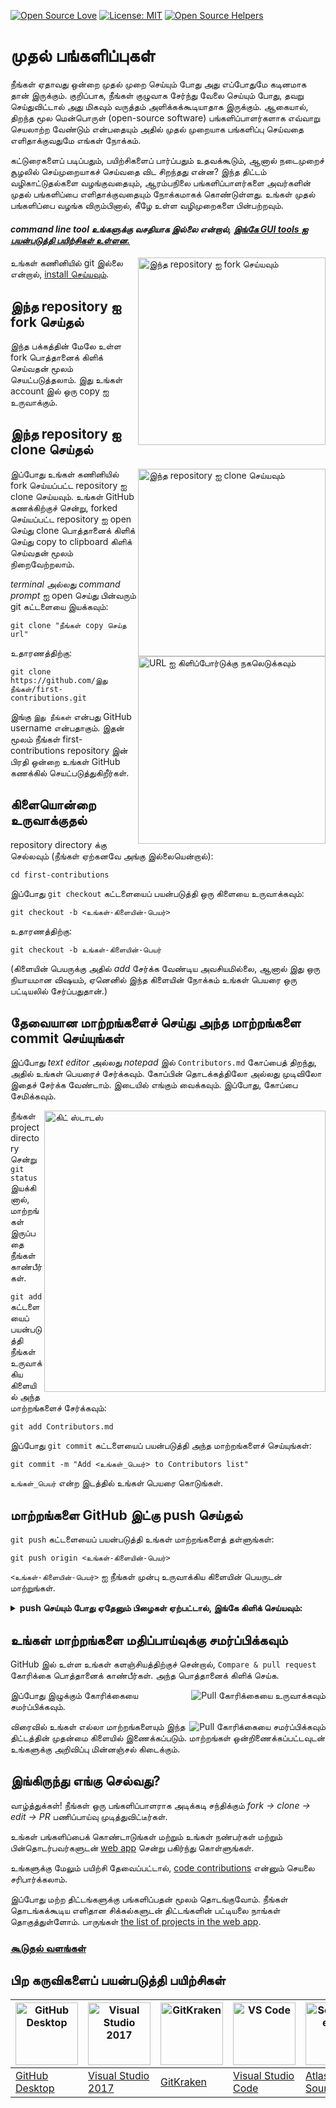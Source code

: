 [![Open Source Love](https://firstcontributions.github.io/open-source-badges/badges/open-source-v1/open-source.svg)](https://github.com/firstcontributions/open-source-badges)
[![License: MIT](https://img.shields.io/badge/License-MIT-green.svg)](https://opensource.org/licenses/MIT)
[![Open Source Helpers](https://www.codetriage.com/roshanjossey/first-contributions/badges/users.svg)](https://www.codetriage.com/roshanjossey/first-contributions)


# முதல் பங்களிப்புகள்

நீங்கள் ஏதாவது ஒன்றை முதல் முறை செய்யும் போது அது எப்போதுமே கடினமாக தான் இருக்கும்.
குறிப்பாக, நீங்கள் குழுவாக சேர்ந்து வேலை செய்யும் போது, தவறு செய்துவிட்டால் அது மிகவும்
வருத்தம் அளிக்கக்கூடியாதாக இருக்கும். ஆகையால், திறந்த மூல மென்பொருள்
(open-source software) பங்களிப்பாளர்களாக எவ்வாறு செயலாற்ற வேண்டும் என்பதையும்
அதில் முதல் முறையாக பங்களிப்பு செய்வதை எளிதாக்குவதுமே எங்கள் நோக்கம்.

கட்டுரைகளைப் படிப்பதும், பயிற்சிகளைப் பார்ப்பதும் உதவக்கூடும், ஆனால் நடைமுறைச் சூழலில்
செய்முறையாகச் செய்வதை விட சிறந்தது என்ன? இந்த திட்டம் வழிகாட்டுதல்களை வழங்குவதையும்,
ஆரம்பநிலை பங்களிப்பாளர்களை அவர்களின் முதல் பங்களிப்பை எளிதாக்குவதையும் நோக்கமாகக்
கொண்டுள்ளது. உங்கள் முதல் பங்களிப்பை வழங்க விரும்பினால், கீழே உள்ள வழிமுறைகளை
பின்பற்றவும்.

#### *command line tool உங்களுக்கு வசதியாக இல்லை என்றால், [இங்கே GUI tools ஐ பயன்படுத்தி பயிற்சிகள் உள்ளன.](#பிற-கருவிகளைப்-பயன்படுத்தி-பயிற்சிகள்)*

<img align="right" width="300" src="https://firstcontributions.github.io/assets/Readme/fork.png" alt="இந்த repository ஐ fork செய்யவும்" />

உங்கள் கணினியில் git இல்லை என்றால், [install செய்யவும்](https://help.github.com/articles/set-up-git/).

## இந்த repository ஐ fork செய்தல்


இந்த பக்கத்தின் மேலே உள்ள fork பொத்தானைக் கிளிக் செய்வதன் மூலம் செயட்படுத்தலாம்.
இது உங்கள் account இல் ஒரு copy ஐ உருவாக்கும்.

## இந்த repository ஐ clone செய்தல்

<img align="right" width="300" src="https://firstcontributions.github.io/assets/Readme/clone.png" alt="இந்த repository ஐ clone செய்யவும்" />

இப்போது உங்கள் கணினியில் fork செய்யப்பட்ட repository ஐ clone செய்யவும். உங்கள் GitHub கணக்கிற்குச் சென்று, forked செய்யப்பட்ட repository ஐ open செய்து clone பொத்தானைக் கிளிக் செய்து copy to clipboard கிளிக் செய்வதன் மூலம் நிறைவேற்றலாம்.

*terminal* அல்லது *command prompt* ஐ open செய்து  பின்வரும் git கட்டளையை இயக்கவும்:

```
git clone "நீங்கள் copy செய்த url"
```

<img align="right" width="300" src="https://firstcontributions.github.io/assets/Readme/copy-to-clipboard.png" alt="URL ஐ கிளிப்போர்டுக்கு நகலெடுக்கவும்" />


உதாரணத்திற்கு:

```
git clone https://github.com/இது நீங்கள்/first-contributions.git
```

இங்கு `இது நீங்கள்` என்பது GitHub username என்பதாகும். இதன் மூலம் நீங்கள் first-contributions repository இன் பிரதி ஒன்றை உங்கள் GitHub கணக்கில் செயட்படுத்துகிறீர்கள்.

## கிளையொன்றை  உருவாக்குதல்

repository directory க்கு செல்லவும் (நீங்கள் ஏற்கனவே அங்கு இல்லையென்றால்):

```
cd first-contributions
```


இப்போது `git checkout` கட்டளையைப் பயன்படுத்தி ஒரு கிளையை உருவாக்கவும்:

```
git checkout -b <உங்கள்-கிளையின்-பெயர்>
```

உதாரணத்திற்கு:

```
git checkout -b உங்கள்-கிளையின்-பெயர்
```

(கிளையின் பெயருக்கு அதில் *add* சேர்க்க வேண்டிய அவசியமில்லை, ஆனால் இது ஒரு நியாயமான விஷயம், ஏனெனில் இந்த கிளையின் நோக்கம் உங்கள் பெயரை ஒரு பட்டியலில் சேர்ப்பதுதான்.)

## தேவையான மாற்றங்களைச் செய்து அந்த மாற்றங்களை commit செய்யுங்கள்

இப்போது *text editor* அல்லது *notepad* இல் `Contributors.md` கோப்பைத் திறந்து, அதில் உங்கள் பெயரைச் சேர்க்கவும். கோப்பின் தொடக்கத்திலோ அல்லது முடிவிலோ இதைச் சேர்க்க வேண்டாம். இடையில் எங்கும் வைக்கவும். இப்போது, ​​கோப்பை சேமிக்கவும்.

<img align="right" width="450" src="https://firstcontributions.github.io/assets/Readme/git-status.png" alt="கிட் ஸ்டாடஸ்" />

நீங்கள் project directory சென்று `git status` இயக்கினால், மாற்றங்கள் இருப்பதை நீங்கள் காண்பீர்கள்.


`git add` கட்டளையைப் பயன்படுத்தி நீங்கள் உருவாக்கிய கிளையில் அந்த மாற்றங்களைச் சேர்க்கவும்:

```
git add Contributors.md
```

இப்போது `git commit` கட்டளையைப் பயன்படுத்தி அந்த மாற்றங்களைச் செய்யுங்கள்:

```
git commit -m "Add <உங்கள்_பெயர்> to Contributors list"
```

`உங்கள்_பெயர்` என்ற இடத்தில் உங்கள் பெயரை கொடுங்கள்.

## மாற்றங்களை GitHub இட்கு push செய்தல்

`git push` கட்டளையைப் பயன்படுத்தி உங்கள் மாற்றங்களைத் தள்ளுங்கள்:

```
git push origin <உங்கள்-கிளையின்-பெயர்>
```


`<உங்கள்-கிளையின்-பெயர்>` ஐ நீங்கள் முன்பு உருவாக்கிய கிளையின் பெயருடன் மாற்றுங்கள்.

<details>
<summary> <strong>push செய்யும் போது ஏதேனும் பிழைகள் ஏற்பட்டால், இங்கே கிளிக் செய்யவும்:</strong> </summary>

- ### அங்கீகாரப் பிழை
     <pre>remote: Support for password authentication was removed on August 13, 2021. Please use a personal access token instead.
  remote: Please see https://github.blog/2020-12-15-token-authentication-requirements-for-git-operations/ for more information.
  fatal: Authentication failed for 'https://github.com/<your-username>/first-contributions.git/'</pre>

  உங்கள் account இல் ஒரு SSH key உருவாக்குதல் மற்றும் கட்டமைத்தல் பற்றிய [GitHub இன் பயிற்சிக்கு](https://docs.github.com/en/authentication/connecting-to-github-with-ssh/adding-a-new-ssh-key-to-your-github-account) செல்லவும்.
</details>

## உங்கள் மாற்றங்களை மதிப்பாய்வுக்கு சமர்ப்பிக்கவும்


GitHub இல் உள்ள உங்கள் களஞ்சியத்திற்குச் சென்றால், `Compare & pull request` கோரிக்கை பொத்தானைக் காண்பீர்கள். அந்த பொத்தானைக் கிளிக் செய்க.

<img style="float: right;" src="https://firstcontributions.github.io/assets/Readme/compare-and-pull.png" alt="Pull கோரிக்கையை உருவாக்கவும்" />

இப்போது இழுக்கும் கோரிக்கையை சமர்ப்பிக்கவும்.

<img style="float: right;" src="https://firstcontributions.github.io/assets/Readme/submit-pull-request.png" alt="Pull கோரிக்கையை சமர்ப்பிக்கவும்" />

விரைவில் உங்கள் எல்லா மாற்றங்களையும் இந்த திட்டத்தின் முதன்மை கிளையில் இணைக்கப்படும். மாற்றங்கள் ஒன்றிணைக்கப்பட்டவுடன் உங்களுக்கு அறிவிப்பு மின்னஞ்சல் கிடைக்கும்.

## இங்கிருந்து எங்கு செல்வது?

வாழ்த்துக்கள்! நீங்கள் ஒரு பங்களிப்பாளராக அடிக்கடி சந்திக்கும் _fork -> clone -> edit -> PR_ பணிப்பாய்வு முடித்துவிட்டீர்கள்.


உங்கள் பங்களிப்பைக் கொண்டாடுங்கள் மற்றும் உங்கள் நண்பர்கள் மற்றும் பின்தொடர்பவர்களுடன் [web app](https://firstcontributions.github.io/#social-share) சென்று பகிர்ந்து கொள்ளுங்கள்.

உங்களுக்கு மேலும் பயிற்சி தேவைப்பட்டால், [code contributions](https://github.com/roshanjossey/code-contributions) என்னும் செயலை சரிபார்க்கலாம்.

இப்போது மற்ற திட்டங்களுக்கு பங்களிப்பதன் மூலம் தொடங்குவோம். நீங்கள் தொடங்கக்கூடிய எளிதான சிக்கல்களுடன் திட்டங்களின் பட்டியலை நாங்கள் தொகுத்துள்ளோம். பாருங்கள் [the list of projects in the web app](https://firstcontributions.github.io/#project-list).

### [கூடுதல் வளங்கள்](../additional-material/git_workflow_scenarios/additional-material.md)

## பிற கருவிகளைப் பயன்படுத்தி பயிற்சிகள்

| <a href="gui-tool-tutorials/github-desktop-tutorial.md"><img alt="GitHub Desktop" src="https://desktop.github.com/images/desktop-icon.svg" width="100"></a> | <a href="gui-tool-tutorials/github-windows-vs2017-tutorial.md"><img alt="Visual Studio 2017" src="https://upload.wikimedia.org/wikipedia/commons/c/cd/Visual_Studio_2017_Logo.svg" width="100"></a> | <a href="gui-tool-tutorials/gitkraken-tutorial.md"><img alt="GitKraken" src="https://firstcontributions.github.io/assets/gui-tool-tutorials/gitkraken-tutorial/gk-icon.png" width="100"></a> | <a href="gui-tool-tutorials/github-windows-vs-code-tutorial.md"><img alt="VS Code" src="https://upload.wikimedia.org/wikipedia/commons/1/1c/Visual_Studio_Code_1.35_icon.png" width=100></a> | <a href="gui-tool-tutorials/sourcetree-macos-tutorial.md"><img alt="Sourcetree App" src="https://wac-cdn.atlassian.com/dam/jcr:81b15cde-be2e-4f4a-8af7-9436f4a1b431/Sourcetree-icon-blue.svg" width=100></a> | <a href="gui-tool-tutorials/github-windows-intellij-tutorial.md"><img alt="IntelliJ IDEA" src="https://upload.wikimedia.org/wikipedia/commons/thumb/9/9c/IntelliJ_IDEA_Icon.svg/512px-IntelliJ_IDEA_Icon.svg.png" width=100></a> |
| ----------------------------------------------------------------------------------------------------------------------------------------------------------- | --------------------------------------------------------------------------------------------------------------------------------------------------------------------------------------------------- | ------------------------------------------------------------------------------------------------------------------- | -------------------------------------------------------------------------------------------------------------------------------------------------------------------------------------------- | ------------------------------------------------------------------------------------------------------------------------------------------------------------------------------------------------------------ | ----------------------------------------------------------------------------------------------------------------------------------------------------------------------------------------- |
| [GitHub Desktop](../gui-tool-tutorials/github-desktop-tutorial.md)                                                                                             | [Visual Studio 2017](../gui-tool-tutorials/github-windows-vs2017-tutorial.md)                                                                                                                          | [GitKraken](../gui-tool-tutorials/gitkraken-tutorial.md)                                                               | [Visual Studio Code](../gui-tool-tutorials/github-windows-vs-code-tutorial.md)                                                                                                                  | [Atlassian Sourcetree](../gui-tool-tutorials/sourcetree-macos-tutorial.md)                                                                                                                                      | [IntelliJ IDEA](../gui-tool-tutorials/github-windows-intellij-tutorial.md)                                                                                                                   |
